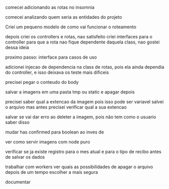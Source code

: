 comecei adicionando as rotas no insomnia

comecei analizando quem seria as entidades do projeto

Criei um pequeno modelo de como vai funcionar o roteamento

depois criei os controllers e rotas, nao satisfeito criei interfaces para o controller para que a rota nao fique dependente
daquela class, nao gostei dessa ideia

proximo passo: interface para casos de uso

adicionei injecao de dependencia na class de rotas, pois ela ainda dependia do controller, e isso deixava os teste mais dificeis

precisei pegar o conteudo do body

salvar a imagens em uma pasta tmp ou static e apagar depois

precisei saber qual a extencao da imagem pois isso pode ser variavel
salvei o arquivo mas antes precisei verificar qual a sua extencao


salvar se vai dar erro ao deleter a imagem, pois não tem como o usuario saber disso

mudar has confirmed para boolean ao inves de 



ver como servir imagens com node puro

verificar se ja existe registro para o mes atual e para o tipo de recibo antes de salvar os dados


trabalhar com workers
ver quais as possibilidades de apagar o arquivo depois de um tempo
escolher a mais segura

documentar
